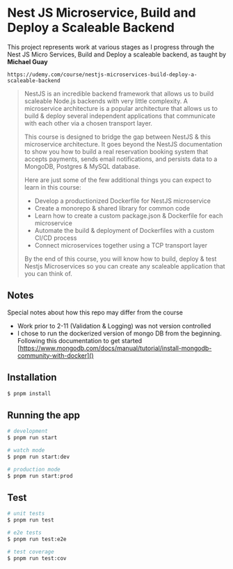 # Nest JS Microservice, Build and Deploy a Scaleable Backend

This project represents work at various stages as I progress through the Nest JS Micro Services, Build and Deploy a scaleable backend, as taught by **Michael Guay**

```
https://udemy.com/course/nestjs-microservices-build-deploy-a-scaleable-backend
```

> NestJS is an incredible backend framework that allows us to build scaleable Node.js backends with very little complexity. A microservice architecture is a popular architecture that allows us to build & deploy several independent applications that communicate with each other via a chosen transport layer.
>
> This course is designed to bridge the gap between NestJS & this microservice architecture. It goes beyond the NestJS documentation to show you how to build a real reservation booking system that accepts payments, sends email notifications, and persists data to a MongoDB, Postgres & MySQL database.
>
> Here are just some of the few additional things you can expect to learn in this course:
>
> - Develop a productionized Dockerfile for NestJS microservice
> - Create a monorepo & shared library for common code
> - Learn how to create a custom package.json & Dockerfile for each microservice
> - Automate the build & deployment of Dockerfiles with a custom CI/CD process
> - Connect microservices together using a TCP transport layer
>
> By the end of this course, you will know how to build, deploy & test Nestjs Microservices so you can create any scaleable application that you can think of.

## Notes

Special notes about how this repo may differ from the course

- Work prior to 2-11 (Validation & Logging) was not version controlled
- I chose to run the dockerized version of mongo DB from the beginning. Following this documentation to get started [https://www.mongodb.com/docs/manual/tutorial/install-mongodb-community-with-docker]()

## Installation

```bash
$ pnpm install
```

## Running the app

```bash
# development
$ pnpm run start

# watch mode
$ pnpm run start:dev

# production mode
$ pnpm run start:prod
```

## Test

```bash
# unit tests
$ pnpm run test

# e2e tests
$ pnpm run test:e2e

# test coverage
$ pnpm run test:cov
```

